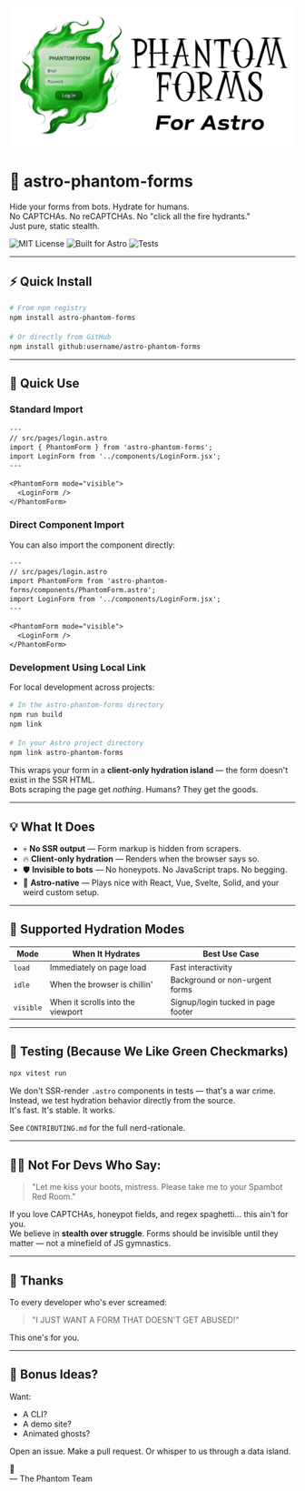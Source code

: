 ![](./phantom.webp)

# 👻 astro-phantom-forms

Hide your forms from bots. Hydrate for humans.  
No CAPTCHAs. No reCAPTCHAs. No "click all the fire hydrants."  
Just pure, static stealth.

![MIT License](https://img.shields.io/badge/license-MIT-green.svg)
![Built for Astro](https://img.shields.io/badge/astro-forms-orange)
![Tests](https://img.shields.io/badge/tests-passing-brightgreen)

---

## ⚡ Quick Install

```bash
# From npm registry
npm install astro-phantom-forms

# Or directly from GitHub
npm install github:username/astro-phantom-forms
```

---

## 🧪 Quick Use

### Standard Import

```astro
---
// src/pages/login.astro
import { PhantomForm } from 'astro-phantom-forms';
import LoginForm from '../components/LoginForm.jsx';
---

<PhantomForm mode="visible">
  <LoginForm />
</PhantomForm>
```

### Direct Component Import

You can also import the component directly:

```astro
---
// src/pages/login.astro
import PhantomForm from 'astro-phantom-forms/components/PhantomForm.astro';
import LoginForm from '../components/LoginForm.jsx';
---

<PhantomForm mode="visible">
  <LoginForm />
</PhantomForm>
```

### Development Using Local Link

For local development across projects:

```bash
# In the astro-phantom-forms directory
npm run build
npm link

# In your Astro project directory
npm link astro-phantom-forms
```

This wraps your form in a **client-only hydration island** — the form doesn't exist in the SSR HTML.  
Bots scraping the page get *nothing*. Humans? They get the goods.

---

## 💡 What It Does

- 💀 **No SSR output** — Form markup is hidden from scrapers.
- 🔥 **Client-only hydration** — Renders when the browser says so.
- 🛡️ **Invisible to bots** — No honeypots. No JavaScript traps. No begging.
- 🧠 **Astro-native** — Plays nice with React, Vue, Svelte, Solid, and your weird custom setup.

---

## 🧃 Supported Hydration Modes

| Mode        | When It Hydrates                   | Best Use Case                        |
|-------------|-------------------------------------|---------------------------------------|
| `load`      | Immediately on page load            | Fast interactivity                   |
| `idle`      | When the browser is chillin'        | Background or non-urgent forms       |
| `visible`   | When it scrolls into the viewport   | Signup/login tucked in page footer   |

---

## 🧪 Testing (Because We Like Green Checkmarks)

```bash
npx vitest run
```

We don't SSR-render `.astro` components in tests — that's a war crime.  
Instead, we test hydration behavior directly from the source.  
It's fast. It's stable. It works.

See `CONTRIBUTING.md` for the full nerd-rationale.

---

## 🙅‍♂️ Not For Devs Who Say:

> "Let me kiss your boots, mistress. Please take me to your Spambot Red Room."

If you love CAPTCHAs, honeypot fields, and regex spaghetti... this ain't for you.  
We believe in **stealth over struggle**. Forms should be invisible until they matter — not a minefield of JS gymnastics.

---

## 🙏 Thanks

To every developer who's ever screamed:

> "I JUST WANT A FORM THAT DOESN'T GET ABUSED!"

This one's for you.

---

## 🧠 Bonus Ideas?

Want:
- A CLI?
- A demo site?
- Animated ghosts?

Open an issue. Make a pull request. Or whisper to us through a data island.

🖤  
— The Phantom Team